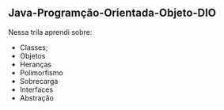 ## Java-Programção-Orientada-Objeto-DIO

Nessa trila aprendi sobre:
 - Classes;
 - Objetos
 - Heranças
 - Polimorfismo
 - Sobrecarga
 - Interfaces
 - Abstração
